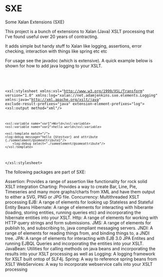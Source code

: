 # SXE
Some Xalan Extensions (SXE)

This project is a bunch of extensions to Xalan (Java) XSLT processing that I've found useful over 20 years of contracting.  

It adds simple but handy stuff to Xalan like logging, assertions, error checking, interaction with things like spring etc etc

For usage see the javadoc (which is extensive).  A quick example below is shown for how to add java logging to your XSLT.
<code>
<?xml version="1.0" encoding="UTF-8"?>

<xsl:stylesheet xmlns:xsl="http://www.w3.org/1999/XSL/Transform" 
                version="1.0"
                xmlns:log="xalan://net.adamjenkins.sxe.elements.Logging"
                xmlns:java="http://xml.apache.org/xslt/java"
                exclude-result-prefixes="java"
                extension-element-prefixes="log">
    <xsl:output method="xml"/>
    
    <xsl:variable name="var1">World</xsl:variable>
    <xsl:variable name="var2">hello world</xsl:variable>
    
    <xsl:template match="/">
    <log:debug message="hello {$testvar} and attribute {./someelement/@someattribute}"/>
		<log:debug select="./someelement/@someattribute"/>
    </xsl:template>            
</xsl:stylesheet>
</code>

The following packages are part of SXE:

Assertion:   Provides a range of assertion like functionality for rock solid XSLT integration</td>
Charting:    Provides a way to create Bar, Line, Pie, Timeseries and many more graphs/charts from XML and have them output to either a SVG, PNG or JPG file.
Concurrency: Multithreaded XSLT processing
EJB:         A range of elements for looking up Stateless and Stateful Entity Beans</td>
Hibernate:   A range of elements for interacting with hiberante (loading, storing entities, running queries etc) and incorporating the hibernate entities into your XSLT.</td>
Http:        A range of elements for working with HTTP query strings and form submissions.</td>
JMS:         A range of elements for publish to, and subscribing to, java compliant messaging servers.</td>
JNDI:        A range of elements for reading things from, and binding things to, a JNDI tree.</td>
JPA:         A range of elements for interacting with EJB 3.0 JPA Entites and running EJBQL Queries and incorporating the entities into your XSLT.</td>
JavaBean:    Utilities for calling methods on java beans and incorporating the results into your XSLT processing as well as
Logging:     A logging framework for XSLT built ontop of SLF4j.</td>
Spring:      A way to reference spring beans from XSLT</td>
WebServices: A way to incorporate webservice calls into your XSLT processing</td>

